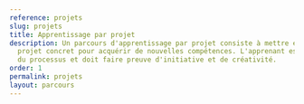 ```yaml
---
reference: projets
slug: projets
title: Apprentissage par projet
description: Un parcours d'apprentissage par projet consiste à mettre en œuvre un
  projet concret pour acquérir de nouvelles compétences. L'apprenant est au centre
  du processus et doit faire preuve d'initiative et de créativité.
order: 1
permalink: projets
layout: parcours
---
```

